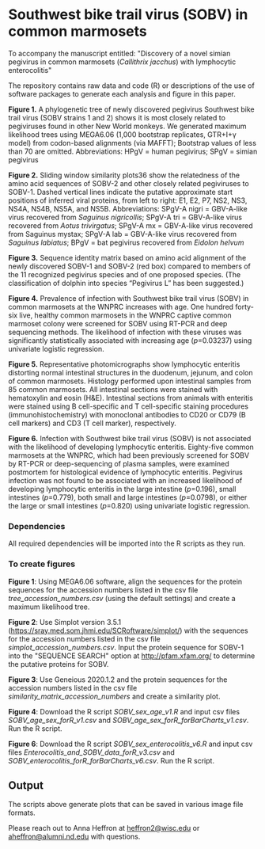 # Southwest bike trail virus (SOBV) in common marmosets

To accompany the manuscript entitled: "Discovery of a novel simian pegivirus in common marmosets (_Callithrix jacchus_) with lymphocytic enterocolitis"

The repository contains raw data and code (R) or descriptions of the use of software packages to generate each analysis and figure in this paper.

**Figure 1.** A phylogenetic tree of newly discovered pegivirus Southwest bike trail virus (SOBV strains 1 and 2) shows it is most closely related to pegiviruses found in other New World monkeys. We generated maximum likelihood trees using MEGA6.06 (1,000 bootstrap replicates, GTR+I+γ model) from codon-based alignments (via MAFFT); Bootstrap values of less than 70 are omitted.
Abbreviations: HPgV = human pegivirus; SPgV = simian pegivirus 

**Figure 2.** Sliding window similarity plots36 show the relatedness of the amino acid sequences of SOBV-2 and other closely related pegiviruses to SOBV-1. Dashed vertical lines indicate the putative approximate start positions of inferred viral proteins, from left to right: E1, E2, P7, NS2, NS3, NS4A, NS4B, NS5A, and NS5B. 
Abbreviations: SPgV-A nigri = GBV-A-like virus recovered from _Saguinus nigricollis_; SPgV-A tri = GBV-A-like virus recovered from _Aotus trivirgatus_; SPgV-A mx = GBV-A-like virus recovered from Saguinus mystax; SPgV-A lab = GBV-A-like virus recovered from _Saguinus labiatus_; BPgV = bat pegivirus recovered from _Eidolon helvum_

**Figure 3.** Sequence identity matrix based on amino acid alignment of the newly discovered SOBV-1 and SOBV-2 (red box) compared to members of the 11 recognized pegivirus species and of one proposed species. (The classification of dolphin into species “Pegivirus L” has been suggested.) 

**Figure 4.** Prevalence of infection with Southwest bike trail virus (SOBV) in common marmosets at the WNPRC increases with age. One hundred forty-six live, healthy common marmosets in the WNPRC captive common marmoset colony were screened for SOBV using RT-PCR and deep sequencing methods. The likelihood of infection with these viruses was significantly statistically associated with increasing age (_p_=0.03237) using univariate logistic regression.

**Figure 5.** Representative photomicrographs show lymphocytic enteritis distorting normal intestinal structures in the duodenum, jejunum, and colon of common marmosets. Histology performed upon intestinal samples from 85 common marmosets. All intestinal sections were stained with hematoxylin and eosin (H&E). Intestinal sections from animals with enteritis were stained using B cell-specific and T cell-specific staining procedures (immunohistochemistry) with monoclonal antibodies to CD20 or CD79 (B cell markers) and CD3 (T cell marker), respectively.

**Figure 6.** Infection with Southwest bike trail virus (SOBV) is not associated with the likelihood of developing lymphocytic enteritis. Eighty-five common marmosets at the WNPRC, which had been previously screened for SOBV by RT-PCR or deep-sequencing of plasma samples, were examined postmortem for histological evidence of lymphocytic enteritis. Pegivirus infection was not found to be associated with an increased likelihood of developing lymphocytic enteritis in the large intestine (_p_=0.196), small intestines (_p_=0.779), both small and large intestines (_p_=0.0798), or either the large or small intestines (_p_=0.820) using univariate logistic regression.

### Dependencies
All required dependencies will be imported into the R scripts as they run. 

### To create figures 
**Figure 1**: Using MEGA6.06 software, align the sequences for the protein sequences for the accession numbers listed in the csv file _tree_accession_numbers.csv_ (using the default settings) and create a maximum likelihood tree.

**Figure 2**: Use Simplot version 3.5.1 (https://sray.med.som.jhmi.edu/SCRoftware/simplot/) with the sequences for the accession numbers listed in the csv file _simplot_accession_numbers.csv_. Input the protein sequence for SOBV-1 into the "SEQUENCE SEARCH" option at http://pfam.xfam.org/ to determine the putative proteins for SOBV. 

**Figure 3**: Use Geneious 2020.1.2 and the protein sequences for the accession numbers listed in the csv file _similarity_matrix_accession_numbers_ and create a similarity plot.

**Figure 4**: Download the R script _SOBV_sex_age_v1.R_ and input csv files _SOBV_age_sex_forR_v1.csv_ and _SOBV_age_sex_forR_forBarCharts_v1.csv_. Run the R script.

**Figure 6**: Download the R script _SOBV_sex_enterocolitis_v6.R_ and input csv files _Enterocolitis_and_SOBV_data_forR_v3.csv_ and _SOBV_enterocolitis_forR_forBarCharts_v6.csv_. Run the R script. 

## Output
The scripts above generate plots that can be saved in various image file formats.  

Please reach out to Anna Heffron at heffron2@wisc.edu or aheffron@alumni.nd.edu with questions. 
